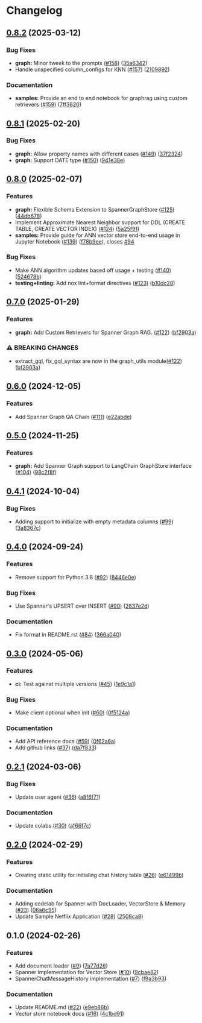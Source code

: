 # Changelog

## [0.8.2](https://github.com/googleapis/langchain-google-spanner-python/compare/v0.8.1...v0.8.2) (2025-03-12)


### Bug Fixes

* **graph:** Minor tweek to the prompts ([#158](https://github.com/googleapis/langchain-google-spanner-python/issues/158)) ([35a6342](https://github.com/googleapis/langchain-google-spanner-python/commit/35a6342b333e0d307d58b2751b07ba775eebf4a5))
* Handle unspecified column_configs for KNN ([#157](https://github.com/googleapis/langchain-google-spanner-python/issues/157)) ([2109892](https://github.com/googleapis/langchain-google-spanner-python/commit/2109892dfc0deac923fc413bf8527c588c61a3d6))


### Documentation

* **samples:** Provide an end to end notebook for graphrag using custom retrievers ([#159](https://github.com/googleapis/langchain-google-spanner-python/issues/159)) ([7ff3620](https://github.com/googleapis/langchain-google-spanner-python/commit/7ff362068288841e5c6f5cdb58038539022e75fe))

## [0.8.1](https://github.com/googleapis/langchain-google-spanner-python/compare/v0.8.0...v0.8.1) (2025-02-20)


### Bug Fixes

* **graph:** Allow property names with different cases ([#149](https://github.com/googleapis/langchain-google-spanner-python/issues/149)) ([37f2324](https://github.com/googleapis/langchain-google-spanner-python/commit/37f2324c37c83bcbbbeb7e04e34337c1d11edbe9))
* **graph:** Support DATE type ([#150](https://github.com/googleapis/langchain-google-spanner-python/issues/150)) ([941e38e](https://github.com/googleapis/langchain-google-spanner-python/commit/941e38eece81612dfd42f7e5343e6f3691605fa9))

## [0.8.0](https://github.com/googleapis/langchain-google-spanner-python/compare/v0.7.0...v0.8.0) (2025-02-07)


### Features

* **graph:** Flexible Schema Extension to SpannerGraphStore ([#125](https://github.com/googleapis/langchain-google-spanner-python/issues/125)) ([44db678](https://github.com/googleapis/langchain-google-spanner-python/commit/44db67837dd81344fecfe068c2036d5a5345aecf))
* Implement Approximate Nearest Neighbor support for DDL (CREATE TABLE, CREATE VECTOR INDEX) ([#124](https://github.com/googleapis/langchain-google-spanner-python/issues/124)) ([5a25f91](https://github.com/googleapis/langchain-google-spanner-python/commit/5a25f91d5e96e19fc7b05b50fc98b79baa8b8f9e))
* **samples:** Provide guide for ANN vector store end-to-end usage in Jupyter Notebook ([#139](https://github.com/googleapis/langchain-google-spanner-python/issues/139)) ([f78b9ee](https://github.com/googleapis/langchain-google-spanner-python/commit/f78b9ee37497876946745f5ed78c2c62b185b3eb)), closes [#94](https://github.com/googleapis/langchain-google-spanner-python/issues/94)


### Bug Fixes

* Make ANN algorithm updates based off usage + testing ([#140](https://github.com/googleapis/langchain-google-spanner-python/issues/140)) ([524678b](https://github.com/googleapis/langchain-google-spanner-python/commit/524678b3038e61d73fb49469a678ef16cdf8ae7c))
* **testing+linting:** Add nox lint+format directives ([#123](https://github.com/googleapis/langchain-google-spanner-python/issues/123)) ([b10dc28](https://github.com/googleapis/langchain-google-spanner-python/commit/b10dc28ac0f30b0907be2c0747c1890d4d0ba034))

## [0.7.0](https://github.com/googleapis/langchain-google-spanner-python/compare/v0.6.0...v0.7.0) (2025-01-29)


### Features

* **graph:** Add Custom Retrievers for Spanner Graph RAG. ([#122](https://github.com/googleapis/langchain-google-spanner-python/issues/122)) ([bf2903a](https://github.com/googleapis/langchain-google-spanner-python/commit/bf2903a2a12910d97503a6032bf413ddafe256cf))


### ⚠ BREAKING CHANGES

* extract_gql, fix_gql_syntax are now in the graph_utils module([#122](https://github.com/googleapis/langchain-google-spanner-python/issues/122)) ([bf2903a](https://github.com/googleapis/langchain-google-spanner-python/commit/bf2903a2a12910d97503a6032bf413ddafe256cf))

## [0.6.0](https://github.com/googleapis/langchain-google-spanner-python/compare/v0.5.0...v0.6.0) (2024-12-05)


### Features

* Add Spanner Graph QA Chain ([#111](https://github.com/googleapis/langchain-google-spanner-python/issues/111)) ([e22abde](https://github.com/googleapis/langchain-google-spanner-python/commit/e22abde9a94625ee69f8975fc0950cedd11bc542))

## [0.5.0](https://github.com/googleapis/langchain-google-spanner-python/compare/v0.4.1...v0.5.0) (2024-11-25)


### Features

* **graph:** Add Spanner Graph support to LangChain GraphStore interface ([#104](https://github.com/googleapis/langchain-google-spanner-python/issues/104)) ([98c2f8f](https://github.com/googleapis/langchain-google-spanner-python/commit/98c2f8f395e71813f6b1d59e2dedb8c053fee7eb))

## [0.4.1](https://github.com/googleapis/langchain-google-spanner-python/compare/v0.4.0...v0.4.1) (2024-10-04)


### Bug Fixes

* Adding support to initialize with empty metadata columns ([#99](https://github.com/googleapis/langchain-google-spanner-python/issues/99)) ([3a8367c](https://github.com/googleapis/langchain-google-spanner-python/commit/3a8367c82705f352cb263ebfed30da02977de4cc))

## [0.4.0](https://github.com/googleapis/langchain-google-spanner-python/compare/v0.3.0...v0.4.0) (2024-09-24)


### Features

* Remove support for Python 3.8 ([#92](https://github.com/googleapis/langchain-google-spanner-python/issues/92)) ([8446e0e](https://github.com/googleapis/langchain-google-spanner-python/commit/8446e0e68b5a86d9ad96925908159aa4c5e9b484))


### Bug Fixes

* Use Spanner's UPSERT over INSERT ([#90](https://github.com/googleapis/langchain-google-spanner-python/issues/90)) ([2637e2d](https://github.com/googleapis/langchain-google-spanner-python/commit/2637e2de2ab75dfd51abff7cf0b0c5cd90e6cec9))


### Documentation

* Fix format in README.rst ([#84](https://github.com/googleapis/langchain-google-spanner-python/issues/84)) ([366a040](https://github.com/googleapis/langchain-google-spanner-python/commit/366a040828fdecc28217661955d9c6376808cc9c))

## [0.3.0](https://github.com/googleapis/langchain-google-spanner-python/compare/v0.2.1...v0.3.0) (2024-05-06)


### Features

* **ci:** Test against multiple versions ([#45](https://github.com/googleapis/langchain-google-spanner-python/issues/45)) ([1e9c1a1](https://github.com/googleapis/langchain-google-spanner-python/commit/1e9c1a1fcadc85f5f45837cdef1261c697cc89f7))


### Bug Fixes

* Make client optional when init ([#60](https://github.com/googleapis/langchain-google-spanner-python/issues/60)) ([0f5124a](https://github.com/googleapis/langchain-google-spanner-python/commit/0f5124a97b6d7c6fcba13bf22b4e01b41d62d347))


### Documentation

* Add API reference docs ([#59](https://github.com/googleapis/langchain-google-spanner-python/issues/59)) ([0f62a6a](https://github.com/googleapis/langchain-google-spanner-python/commit/0f62a6af8399349da06a366d8a29f792a7bcf049))
* Add github links ([#37](https://github.com/googleapis/langchain-google-spanner-python/issues/37)) ([da7f833](https://github.com/googleapis/langchain-google-spanner-python/commit/da7f833aec89f176379f18f16ef5bc069b5470e0))

## [0.2.1](https://github.com/googleapis/langchain-google-spanner-python/compare/v0.2.0...v0.2.1) (2024-03-06)


### Bug Fixes

* Update user agent ([#36](https://github.com/googleapis/langchain-google-spanner-python/issues/36)) ([a8f6f71](https://github.com/googleapis/langchain-google-spanner-python/commit/a8f6f71e9e2567f03d1428cf7c76304f4fa4aa8e))


### Documentation

* Update colabs ([#30](https://github.com/googleapis/langchain-google-spanner-python/issues/30)) ([af66f7c](https://github.com/googleapis/langchain-google-spanner-python/commit/af66f7c13b0e9a972718e57ce64ce73348035940))

## [0.2.0](https://github.com/googleapis/langchain-google-spanner-python/compare/v0.1.0...v0.2.0) (2024-02-29)


### Features

* Creating static utility for initialing chat history table ([#26](https://github.com/googleapis/langchain-google-spanner-python/issues/26)) ([e61499b](https://github.com/googleapis/langchain-google-spanner-python/commit/e61499b8146b2050e6ce7a59e8fc2d3496e77eff))


### Documentation

* Adding codelab for Spanner with DocLoader, VectorStore  & Memory ([#23](https://github.com/googleapis/langchain-google-spanner-python/issues/23)) ([06a6c95](https://github.com/googleapis/langchain-google-spanner-python/commit/06a6c95a01184e712ffda3a74fbe1cc22c495297))
* Update Sample Netflix Application ([#28](https://github.com/googleapis/langchain-google-spanner-python/issues/28)) ([2508ca8](https://github.com/googleapis/langchain-google-spanner-python/commit/2508ca8cb28e277fa538db842d9d35ed60b4db44))

## 0.1.0 (2024-02-26)


### Features

* Add document loader ([#9](https://github.com/googleapis/langchain-google-spanner-python/issues/9)) ([7a77d26](https://github.com/googleapis/langchain-google-spanner-python/commit/7a77d2616e2feacd7130852adb6e5d2aaab81da2))
* Spanner Implementation for Vector Store ([#10](https://github.com/googleapis/langchain-google-spanner-python/issues/10)) ([9cbae82](https://github.com/googleapis/langchain-google-spanner-python/commit/9cbae82b4c2093344071124b08f1a745a77580a7))
* SpannerChatMessageHistory implementation ([#7](https://github.com/googleapis/langchain-google-spanner-python/issues/7)) ([f9a3b93](https://github.com/googleapis/langchain-google-spanner-python/commit/f9a3b931dd61079ddb16f410ab2f9c47bde623ea))


### Documentation

* Update README.md ([#22](https://github.com/googleapis/langchain-google-spanner-python/issues/22)) ([e9eb86b](https://github.com/googleapis/langchain-google-spanner-python/commit/e9eb86babba490fd0dbb19e67ad50603d5959615))
* Vector store notebook docs ([#18](https://github.com/googleapis/langchain-google-spanner-python/issues/18)) ([4c1bd91](https://github.com/googleapis/langchain-google-spanner-python/commit/4c1bd917db03408058dd5169a8047990590cf43b))
